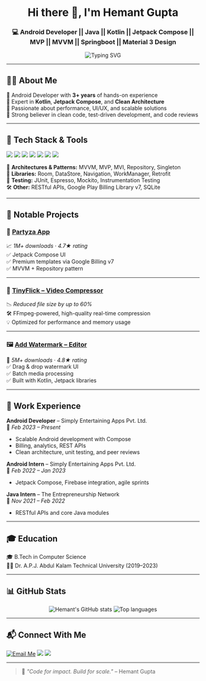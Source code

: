 
<h1 align="center">Hi there 👋, I'm Hemant Gupta</h1>
<h3 align="center">💻 Android Developer || Java || Kotlin || Jetpack Compose || MVP || MVVM || Springboot || Material 3 Design</h3>

<p align="center">
  <img src="https://readme-typing-svg.herokuapp.com?font=Fira+Code&pause=1000&color=BF00FF&center=true&vCenter=true&width=500&lines=Writing+scalable+Android+apps+in+Kotlin;Love+Jetpack+Compose+%26+Clean+Code;Let's+build+something+awesome!" alt="Typing SVG" />
</p>

---

## 👨‍💼 About Me

🔹 Android Developer with **3+ years** of hands-on experience  
🔹 Expert in **Kotlin**, **Jetpack Compose**, and **Clean Architecture**  
🔹 Passionate about performance, UI/UX, and scalable solutions  
🔹 Strong believer in clean code, test-driven development, and code reviews

---

## 🔧 Tech Stack & Tools

<p>
  <img src="https://img.shields.io/badge/Kotlin-7F52FF?style=flat&logo=kotlin&logoColor=white"/>
  <img src="https://img.shields.io/badge/Java-ED8B00?style=flat&logo=java&logoColor=white"/>
  <img src="https://img.shields.io/badge/Jetpack%20Compose-4285F4?style=flat&logo=android&logoColor=white"/>
  <img src="https://img.shields.io/badge/Android%20Studio-3DDC84?style=flat&logo=android-studio&logoColor=white"/>
  <img src="https://img.shields.io/badge/Firebase-FFCA28?style=flat&logo=firebase&logoColor=black"/>
  <img src="https://img.shields.io/badge/Git-F05032?style=flat&logo=git&logoColor=white"/>
  <img src="https://img.shields.io/badge/Postman-FF6C37?style=flat&logo=postman&logoColor=white"/>
</p>

🧩 **Architectures & Patterns:** MVVM, MVP, MVI, Repository, Singleton  
🔐 **Libraries:** Room, DataStore, Navigation, WorkManager, Retrofit  
🧪 **Testing:** JUnit, Espresso, Mockito, Instrumentation Testing  
🛠️ **Other:** RESTful APIs, Google Play Billing Library v7, SQLite

---

## 🚀 Notable Projects

### 🥳 [Partyza App](https://play.google.com/store/apps/details?id=com.psma.videoinvitationmaker)  
📈 _1M+ downloads · 4.7★ rating_  
✅ Jetpack Compose UI  
✅ Premium templates via Google Billing v7  
✅ MVVM + Repository pattern

---

### 🎥 [TinyFlick – Video Compressor](https://play.google.com/store/apps/details?id=com.psma.tinyflick) 
📉 _Reduced file size by up to 60%_  
🛠️ FFmpeg-powered, high-quality real-time compression  
💡 Optimized for performance and memory usage

---

### 🖼️ [Add Watermark – Editor](https://play.google.com/store/apps/details?id=com.SimplyEntertaining.addwatermark)   
🌟 _5M+ downloads · 4.8★ rating_  
✅ Drag & drop watermark UI  
✅ Batch media processing  
✅ Built with Kotlin, Jetpack libraries

---

## 🏢 Work Experience

**Android Developer** – Simply Entertaining Apps Pvt. Ltd.  
📅 _Feb 2023 – Present_  
- Scalable Android development with Compose  
- Billing, analytics, REST APIs  
- Clean architecture, unit testing, and peer reviews

**Android Intern** – Simply Entertaining Apps Pvt. Ltd.  
📅 _Feb 2022 – Jan 2023_  
- Jetpack Compose, Firebase integration, agile sprints

**Java Intern** – The Entrepreneurship Network  
📅 _Nov 2021 – Feb 2022_  
- RESTful APIs and core Java modules

---

## 🎓 Education

🎓 B.Tech in Computer Science  
🧑‍🎓 Dr. A.P.J. Abdul Kalam Technical University (2019–2023)

---

## 📊 GitHub Stats

<p align="center">
  <img src="https://github-readme-stats.vercel.app/api?username=Hemantgupta812&show_icons=true&theme=tokyonight" alt="Hemant's GitHub stats"/>
  <img src="https://github-readme-stats.vercel.app/api/top-langs/?username=Hemantgupta812&layout=compact&theme=tokyonight" alt="Top languages"/>
</p>

---

## 📬 Connect With Me

<p>
<a href="mailto:guptahemant19269@gmail.com?subject=Let's%20Connect!&body=Hi%20Hemant,%20I%20saw%20your%20GitHub%20profile%20and...">
  <img src="https://img.shields.io/badge/Gmail-EA4335?style=for-the-badge&logo=gmail&logoColor=white" alt="Email Me"/></a>
  <a href="https://www.linkedin.com/in/hemant-gupta-a6b259202/"><img src="https://img.shields.io/badge/LinkedIn-0077B5?style=flat&logo=linkedin&logoColor=white"/></a>
  <a href="https://github.com/Hemantgupta812"><img src="https://img.shields.io/badge/GitHub-181717?style=flat&logo=github&logoColor=white"/></a>
</p>

---

> 🧠 _"Code for impact. Build for scale."_ – Hemant Gupta
